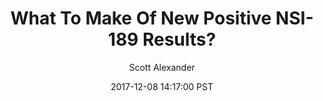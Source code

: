---
layout: podcast
title: "What To Make Of New Positive NSI-189 Results?"
author: Scott Alexander
description: https://slatestarcodex.com/2017/12/08/what-to-make-of-new-positive-nsi-189-results/
date: 2017-12-08 14:17:00 PST
length: 2722785
duration: 681
guid: what-to-make-of-new-positive-nsi-189-results
---